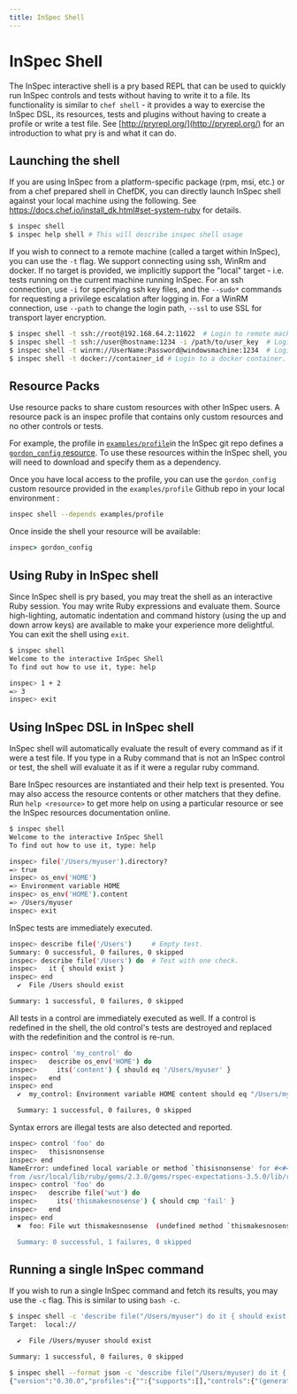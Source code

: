 ```yaml
---
title: InSpec Shell
---
```


# InSpec Shell

The InSpec interactive shell is a pry based REPL that can be used to
quickly run InSpec controls and tests without having to write it to a
file. Its functionality is similar to `chef shell` - it provides a way
to exercise the InSpec DSL, its resources, tests and plugins without
having to create a profile or write a test file. See
[http://pryrepl.org/](http://pryrepl.org/) for an introduction to what pry is and what it can
do.

## Launching the shell

If you are using InSpec from a platform-specific package (rpm, msi,
etc.) or from a chef prepared shell in ChefDK, you can directly launch
InSpec shell against your local machine using the following. See
<https://docs.chef.io/install_dk.html#set-system-ruby> for details.

```bash
$ inspec shell
$ inspec help shell # This will describe inspec shell usage
```

If you wish to connect to a remote machine (called a target within
InSpec), you can use the `-t` flag. We support connecting using ssh,
WinRm and docker. If no target is provided, we implicitly support the
"local" target - i.e. tests running on the current machine running
InSpec. For an ssh connection, use `-i` for specifying ssh key files,
and the `--sudo*` commands for requesting a privilege escalation after
logging in. For a WinRM connection, use `--path` to change the login
path, `--ssl` to use SSL for transport layer encryption.

```bash
$ inspec shell -t ssh://root@192.168.64.2:11022  # Login to remote machine using ssh as root.
$ inspec shell -t ssh://user@hostname:1234 -i /path/to/user_key  # Login to hostname on port 1234 as user using given ssh key.
$ inspec shell -t winrm://UserName:Password@windowsmachine:1234  # Login to windowsmachine over WinRM as UserName.
$ inspec shell -t docker://container_id # Login to a docker container.
```

## Resource Packs

Use resource packs to share custom resources with other InSpec users.
A resource pack is an inspec profile that contains only custom resources and no other controls or tests. 

For example, the profile in [`examples/profile`](https://github.com/chef/inspec/tree/master/examples/profile)in the InSpec git repo defines a [`gordon_config` resource](https://github.com/chef/inspec/blob/master/examples/profile/controls/gordon.rb). To use these resources within the InSpec shell, you will need to download and specify them as a dependency.

Once you have local access to the profile, you can use the `gordon_config` custom resource provided in the `examples/profile` Github repo in your local environment :

```bash
inspec shell --depends examples/profile
```

Once inside the shell your resource will be available:

```ruby
inspec> gordon_config
```

## Using Ruby in InSpec shell

Since InSpec shell is pry based, you may treat the shell as an
interactive Ruby session. You may write Ruby expressions and evaluate
them. Source high-lighting, automatic indentation and command history
(using the up and down arrow keys) are available to make your experience
more delightful. You can exit the shell using `exit`.

```bash
$ inspec shell
Welcome to the interactive InSpec Shell
To find out how to use it, type: help

inspec> 1 + 2
=> 3
inspec> exit
```

## Using InSpec DSL in InSpec shell

InSpec shell will automatically evaluate the result of every command as
if it were a test file. If you type in a Ruby command that is not an
InSpec control or test, the shell will evaluate it as if it were a
regular ruby command.

Bare InSpec resources are instantiated and their help text is presented.
You may also access the resource contents or other matchers that they
define. Run `help <resource>` to get more help on using a particular
resource or see the InSpec resources documentation online.

```bash
$ inspec shell
Welcome to the interactive InSpec Shell
To find out how to use it, type: help

inspec> file('/Users/myuser').directory?
=> true
inspec> os_env('HOME')
=> Environment variable HOME
inspec> os_env('HOME').content
=> /Users/myuser
inspec> exit
```

InSpec tests are immediately executed.

```bash
inspec> describe file('/Users')     # Empty test.
Summary: 0 successful, 0 failures, 0 skipped
inspec> describe file('/Users') do  # Test with one check.
inspec>   it { should exist }
inspec> end
  ✔  File /Users should exist

Summary: 1 successful, 0 failures, 0 skipped
```

All tests in a control are immediately executed as well. If a control is
redefined in the shell, the old control's tests are destroyed and
replaced with the redefinition and the control is re-run.

```bash
inspec> control 'my_control' do
inspec>   describe os_env('HOME') do
inspec>     its('content') { should eq '/Users/myuser' }
inspec>   end
inspec> end
  ✔  my_control: Environment variable HOME content should eq "/Users/myuser"

  Summary: 1 successful, 0 failures, 0 skipped
```

Syntax errors are illegal tests are also detected and reported.

```bash
inspec> control 'foo' do
inspec>   thisisnonsense
inspec> end
NameError: undefined local variable or method `thisisnonsense' for #<#<Class:0x007fd63b571f98>:0x007fd639825cc8>
from /usr/local/lib/ruby/gems/2.3.0/gems/rspec-expectations-3.5.0/lib/rspec/matchers.rb:967:in `method_missing'
inspec> control 'foo' do
inspec>   describe file('wut') do
inspec>     its('thismakesnosense') { should cmp 'fail' }
inspec>   end
inspec> end
  ✖  foo: File wut thismakesnosense  (undefined method `thismakesnosense' for File wut:Inspec::Resource::Registry::File)

  Summary: 0 successful, 1 failures, 0 skipped
```

## Running a single InSpec command

If you wish to run a single InSpec command and fetch its results, you
may use the `-c` flag. This is similar to using `bash -c`.

```bash
$ inspec shell -c 'describe file("/Users/myuser") do it { should exist } end'}
Target:  local://

  ✔  File /Users/myuser should exist

Summary: 1 successful, 0 failures, 0 skipped
```

```bash
$ inspec shell --format json -c 'describe file("/Users/myuser) do it { should exist } end'
{"version":"0.30.0","profiles":{"":{"supports":[],"controls":{"(generated from in_memory.rb:1 5aab65c33fb1f133d9244017958eef64)":{"title":null,"desc":null,"impact":0.5,"refs":[],"tags":{},"code":"          rule = rule_class.new(id, profile_id, {}) do\n            res = describe(*args, &block)\n          end\n","source_location":{"ref":"/Users/myuser/repo/chef/inspec/lib/inspec/profile_context.rb","line":184},"results":[{"status":"passed","code_desc":"File /Users/myuser should exist","run_time":0.000747,"start_time":"2016-08-16 11:41:40 -0400"}]}},"groups":{"in_memory.rb":{"title":null,"controls":["(generated from in_memory.rb:1 5aab65c33fb1f133d9244017958eef64)"]}},"attributes":[]}},"other_checks":[],"summary":{"duration":0.001078,"example_count":1,"failure_count":0,"skip_count":0}}}
```
